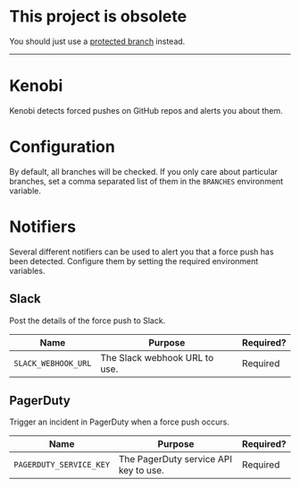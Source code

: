 # This project is obsolete

You should just use a [protected branch](https://help.github.com/articles/configuring-protected-branches/) instead.

---


# Kenobi

Kenobi detects forced pushes on GitHub repos and alerts you about them.


# Configuration

By default, all branches will be checked. If you only care about particular branches, set a comma separated list of them in the `BRANCHES` environment variable.


# Notifiers

Several different notifiers can be used to alert you that a force push has been detected. Configure them by setting the required environment variables.

## Slack

Post the details of the force push to Slack.

| Name                | Purpose                       | Required? |
| ------------------- | ----------------------------- | --------- |
| `SLACK_WEBHOOK_URL` | The Slack webhook URL to use. | Required  |


## PagerDuty

Trigger an incident in PagerDuty when a force push occurs.

| Name                    | Purpose                               | Required? |
| ----------------------- | ------------------------------------- | --------- |
| `PAGERDUTY_SERVICE_KEY` | The PagerDuty service API key to use. | Required  |
